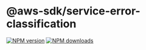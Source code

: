# @aws-sdk/service-error-classification

[![NPM version](https://img.shields.io/npm/v/@aws-sdk/service-error-classification.svg)](https://www.npmjs.com/package/@aws-sdk/service-error-classification)
[![NPM downloads](https://img.shields.io/npm/dm/@aws-sdk/service-error-classification.svg)](https://www.npmjs.com/package/@aws-sdk/service-error-classification)
